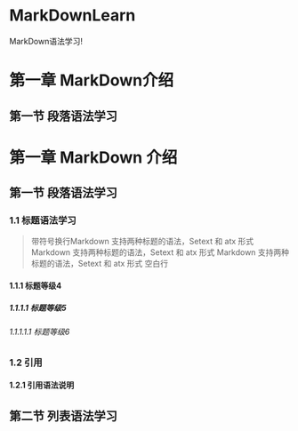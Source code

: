 # MarkDownLearn
MarkDown语法学习!

第一章 MarkDown介绍
=====================
第一节 段落语法学习
---------------------

# 第一章 MarkDown 介绍
## 第一节 段落语法学习
### 1.1 标题语法学习
>
> 带符号换行Markdown 支持两种标题的语法，Setext 和 atx 形式
> Markdown 支持两种标题的语法，Setext 和 atx 形式
> Markdown 支持两种标题的语法，Setext 和 atx 形式
>空白行

#### 1.1.1 标题等级4
##### 1.1.1.1 标题等级5
###### 1.1.1.1.1 标题等级6
### 1.2 引用
#### 1.2.1 引用语法说明
## 第二节 列表语法学习
